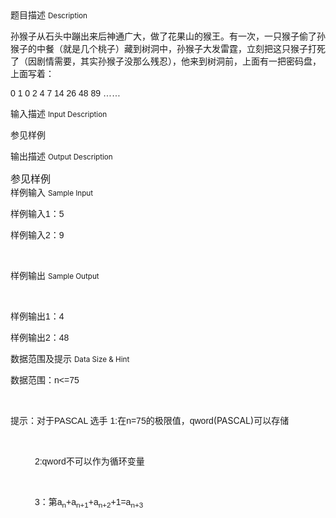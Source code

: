 <div class="panel panel-default">
<div class="area-title">
<span>
题目描述
<small>Description</small>
</span></div>
<div class="panel-body">

<p style=""><span style="">孙猴子从石头中蹦出来后神通广大，做了花果山的猴王。有一次，一只猴子偷了孙猴子的中餐（就是几个桃子）藏到树洞中，孙猴子大发雷霆，立刻把这只猴子打死了（因剧情需要，其实孙猴子没那么残忍），他来到树洞前，上面有一把密码盘，上面写着：</span></p>
<p style=""><span style="font-family: Calibri,sans-serif;"><span><span style="">0 1 0 2 4 7 14 26 48 89 </span><span style=""><span style="">……</span></span></span></span></p>

</div>
</div>

<div class="panel panel-default">
<div class="area-title">
<span>
输入描述
<small>Input Description</small>
</span></div>
<div class="panel-body">
<p style=""><span style="">参见样例</span></p>

</div>
</div>
<div  class="panel panel-default">
<div class="area-title">
<span>
输出描述
<small>Output Description</small>
</span></div>
<div class="panel-body">

<p class="cjk" style="margin-bottom: 0cm;"><span style="font-size: medium;">参见样例</span></p>

</div>
</div>


<div class="panel panel-default">
<div class="area-title">
<span>
样例输入
<small>Sample Input</small>
</span></div>
<div class="panel-body">
<p style=""><span style="">样例输入</span><span style="font-family: Calibri,sans-serif;"><span><span style="">1</span></span></span><span style="">：</span><span style="font-family: Calibri,sans-serif;"><span><span style="">5</span></span></span></p>
<p style=""><span style="">样例输入</span><span style="font-family: Calibri,sans-serif;"><span><span style="">2</span></span></span><span style="">：</span><span style="font-family: Calibri,sans-serif;"><span><span style="">9</span></span></span></p>
<p style=""><span style=""><br style=""></span></p>

</div>
</div>

<div class="panel panel-default">
<div class="area-title">
<span>
样例输出
<small>Sample Output</small>
</span></div>
<div class="panel-body">
<p style=""> </p>
<p style=""><span style="">样例输出</span><span style="font-family: Calibri,sans-serif;"><span><span style="">1</span></span></span><span style="">：</span><span style="font-family: Calibri,sans-serif;"><span><span style="">4</span></span></span></p>
<p style=""><span style="">样例输出</span><span style="font-family: Calibri,sans-serif;"><span><span style="">2</span></span></span><span style="">：</span><span style="font-family: Calibri,sans-serif;"><span><span style="">48</span></span></span></p>

</div>
</div>

<div class="panel panel-default">
<div class="area-title">
<span>
数据范围及提示
<small>Data Size & Hint</small>
</span></div>
<div class="panel-body">
<p style=""><span style="">数据范围：</span><span style="font-family: Calibri,sans-serif;"><span><span style="">n&lt;=75</span></span></span></p>
<p style=""> </p>
<p style=""><span style="">提示：</span><span style="font-family: Calibri,sans-serif;"><span><span style="">对于PASCAL 选手 1:</span></span></span><span style="">在</span><span style="font-family: Calibri,sans-serif;"><span><span style="">n=75</span></span></span><span style="">的极限值，</span><span style="font-family: Calibri,sans-serif;"><span><span style="">qword</span></span></span><span style="">(PASCAL)可以存储</span></p>
<p style=""> </p>
<p style=""><span style="font-family: Calibri,sans-serif;"><span style=""><span>          2:qword</span></span></span><span style="">不可以作为循环变量</span></p>
<p style=""> </p>
<p style=""><span style="font-family: Calibri,sans-serif;"><span><span style="">          3</span></span></span><span style="">：第</span><span style="font-family: Calibri,sans-serif;"><span><span style="">a</span><sub><span style="">n</span></sub><span style="">+a</span><sub><span style="">n+1</span></sub><span style="">+a</span><sub><span style="">n+2</span></sub><span style="">+1=a</span><sub><span style="">n+3</span></sub></span></span></p>
<p style=""><span style="font-family: Calibri,sans-serif;"><span><span style=""><br></span></span></span></p>
</div>
</div>